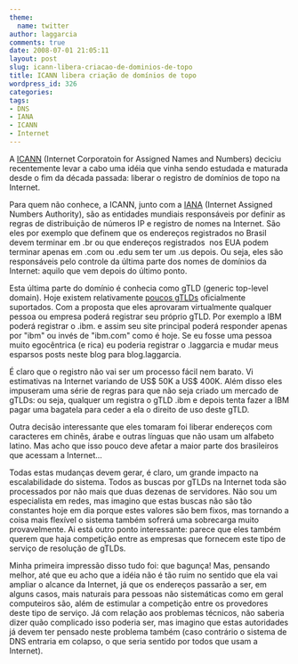 ```yaml
---
theme:
  name: twitter
author: laggarcia
comments: true
date: 2008-07-01 21:05:11
layout: post
slug: icann-libera-criacao-de-dominios-de-topo
title: ICANN libera criação de domínios de topo
wordpress_id: 326
categories:
tags:
- DNS
- IANA
- ICANN
- Internet
---
```


A [ICANN](http://www.icann.org/) (Internet Corporatoin for Assigned Names and Numbers) deciciu recentemente levar a cabo uma idéia que vinha sendo estudada e maturada desde o fim da década passada: liberar o registro de domínios de topo na Internet.

Para quem não conhece, a ICANN, junto com a [IANA](http://www.iana.org/) (Internet Assigned Numbers Authority), são as entidades mundiais responsáveis por definir as regras de distribuição de números IP e registro de nomes na Internet. São eles por exemplo que definem que os endereços registrados no Brasil devem terminar em .br ou que endereços registrados  nos EUA podem terminar apenas em .com ou .edu sem ter um .us depois. Ou seja, eles são responsáveis pelo controle da última parte dos nomes de domínios da Internet: aquilo que vem depois do último ponto.

Esta última parte do domínio é conhecia como gTLD (generic top-level domain). Hoje existem relativamente [poucos gTLDs](http://www.iana.org/domains/root/db/) oficialmente suportados. Com a proposta que eles aprovaram virtualmente qualquer pessoa ou empresa poderá registrar seu próprio gTLD. Por exemplo a IBM poderá registrar o .ibm. e assim seu site principal poderá responder apenas por "ibm" ou invés de "ibm.com" como é hoje. Se eu fosse uma pessoa muito egocêntrica (e rica) eu poderia registrar o .laggarcia e mudar meus esparsos posts neste blog para blog.laggarcia.

É claro que o registro não vai ser um processo fácil nem barato. Vi estimativas na Internet variando de US$ 50K a US$ 400K. Além disso eles impuseram uma série de regras para que não seja criado um mercado de gTLDs: ou seja, qualquer um registra o gTLD .ibm e depois tenta fazer a IBM pagar uma bagatela para ceder a ela o direito de uso deste gTLD.

Outra decisão interessante que eles tomaram foi liberar endereços com caracteres em chinês, árabe e outras línguas que não usam um alfabeto latino. Mas acho que isso pouco deve afetar a maior parte dos brasileiros que acessam a Internet...

Todas estas mudanças devem gerar, é claro, um grande impacto na escalabilidade do sistema. Todos as buscas por gTLDs na Internet toda são processados por não mais que duas dezenas de servidores. Não sou um especialista em redes, mas imagino que estas buscas não são tão constantes hoje em dia porque estes valores são bem fixos, mas tornando a coisa mais flexível o sistema também sofrerá uma sobrecarga muito provavelmente. Ai está outro ponto interessante: parece que eles também querem que haja competição entre as empresas que fornecem este tipo de serviço de resolução de gTLDs.

Minha primeira impressão disso tudo foi: que bagunça! Mas, pensando melhor, até que eu acho que a idéia não é tão ruim no sentido que ela vai ampliar o alcance da Internet, já que os endereços passarão a ser, em alguns casos, mais naturais para pessoas não sistemáticas como em geral computeiros são, além de estimular a competição entre os provedores deste tipo de serviço. Já com relação aos problemas técnicos, não saberia dizer quão complicado isso poderia ser, mas imagino que estas autoridades já devem ter pensado neste problema também (caso contrário o sistema de DNS entraria em colapso, o que seria sentido por todos que usam a Internet).

